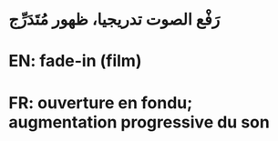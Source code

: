 # رَفْع الصوت تدريجيا، ظهور مُتَدَرِّج

# EN: fade-in (film)

# FR: ouverture en fondu; augmentation progressive du son
